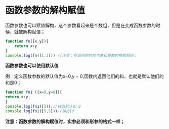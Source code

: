 # 函数参数的解构赋值

函数参数也可以赋值解构，这个参数看起来是个数组，但是在变成函数参数的时候，就被解构赋值；

```js
function fn([x,y]){
	return x+y
}
console.log(fn([1,3])) //注意：在调用的时候也要和参数的格式相同；
```

**函数参数也可以使用默认值**

例：定义函数参数的默认值为x=0,y = 0;函数内返回他们的和，也就是默认他们的和是0；

```js
function fn1 ([x=0,y=0]){
return x+y;
}
console.log(fn1([]));//输出默认和 0
console.log(fn1([5,5]))//输出10
```

**注意：函数参数的解构赋值时，实参必须和形参的格式一样；**

